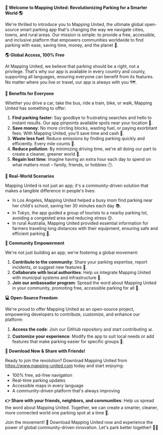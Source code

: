**🚀 Welcome to Mapping United: Revolutionizing Parking for a Smarter World 🌎**

We're thrilled to introduce you to Mapping United, the ultimate global open-source smart parking app that's changing the way we navigate cities, towns, and rural areas. Our mission is simple: to provide a free, accessible, and inclusive platform that empowers communities worldwide to find parking with ease, saving time, money, and the planet 🌟.

**🌎 Global Access, 100% Free**

At Mapping United, we believe that parking should be a right, not a privilege. That's why our app is available in every country and county, supporting all languages, ensuring everyone can benefit from its features. No matter where you live or travel, our app is always with you 🗺️.

**🚪 Benefits for Everyone**

Whether you drive a car, take the bus, ride a train, bike, or walk, Mapping United has something to offer:

1. **Find parking faster**: Say goodbye to frustrating searches and hello to instant results. Our app pinpoints available spots near your location 📍.
2. **Save money**: No more circling blocks, wasting fuel, or paying exorbitant fees. With Mapping United, you'll save time and cash 💸.
3. **Waste less fuel**: Reduce emissions by finding parking quickly and efficiently. Every mile counts 🚀.
4. **Reduce pollution**: By minimizing driving time, we're all doing our part to create a cleaner, greener world 🌿.
5. **Regain lost time**: Imagine having an extra hour each day to spend on what matters most – family, friends, or hobbies 🕒.

**💬 Real-World Scenarios**

Mapping United is not just an app; it's a community-driven solution that makes a tangible difference in people's lives:

* In Los Angeles, Mapping United helped a busy mom find parking near her child's school, saving her 30 minutes each day 📚.
* In Tokyo, the app guided a group of tourists to a nearby parking lot, avoiding a congested area and reducing stress 😊.
* In rural Australia, Mapping United provided essential information for farmers traveling long distances with their equipment, ensuring safe and efficient parking 🐝.

**🌈 Community Empowerment**

We're not just building an app; we're fostering a global movement:

1. **Contribute to the community**: Share your parking expertise, report incidents, or suggest new features 🔧.
2. **Collaborate with local authorities**: Help us integrate Mapping United with municipal systems and infrastructure 🚨.
3. **Join our ambassador program**: Spread the word about Mapping United in your community, promoting free, accessible parking for all 💬.

**💻 Open-Source Freedom**

We're proud to offer Mapping United as an open-source project, empowering developers to contribute, customize, and enhance our platform:

1. **Access the code**: Join our GitHub repository and start contributing 📊.
2. **Customize your experience**: Modify the app to suit local needs or add features that make parking easier for specific groups 👥.

**🔴 Download Now & Share with Friends!**

Ready to join the revolution? Download Mapping United from https://www.mapping-united.com today and start enjoying:

* 100% free, ad-free navigation
* Real-time parking updates
* Accessible maps in every language
* A community-driven platform that's always improving

**👉 Share with your friends, neighbors, and communities**: Help us spread the word about Mapping United. Together, we can create a smarter, cleaner, more connected world one parking spot at a time 🌟.

Join the movement! 💖 Download Mapping United now and experience the power of global community-driven innovation. Let's park better together! 🚗💕